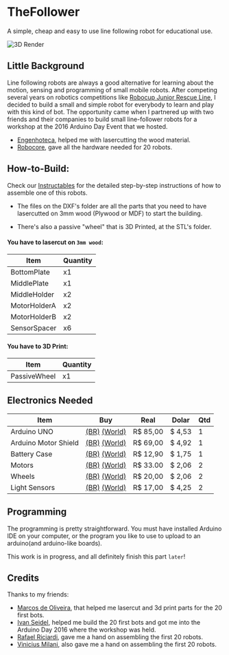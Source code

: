 # TheFollower
A simple, cheap and easy to use line following robot for educational use.

![3D Render](https://github.com/joaopedrovbs/TheFollower/blob/master/Images/Render1.png?raw=true)

## Little Background
Line following robots are always a good alternative for learning about the motion, sensing and programming of small mobile robots.
After competing several years on robotics competitions like [Robocup Junior Rescue Line](http://rcj.robocup.org/rescue.html), I decided to build a small and simple robot for everybody to learn and play with this kind of bot. The opportunity came when I partnered up with two friends and their companies to build small line-follower robots for a workshop at the 2016 Arduino Day Event that we hosted.

- [Engenhoteca](www.engenhoteca.com.br), helped me with lasercutting the wood material.
- [Robocore](www.robocore.net), gave all the hardware needed for 20 robots.


## How-to-Build:

Check our [Instructables](http://www.instructables.com/) for the detailed step-by-step instructions of how to assemble one of this robots.

- The files on the DXF's folder are all the parts that you need to have lasercutted on 3mm wood (Plywood or MDF) to start the building.

- There's also a passive "wheel" that is 3D Printed, at the STL's folder.


#### You have to lasercut on `3mm wood`:

| Item |  Quantity |
|------|-----------|
| BottomPlate | x1 |
| MiddlePlate | x1 |
| MiddleHolder| x2 |
| MotorHolderA| x2 |
| MotorHolderB| x2 |
| SensorSpacer| x6 |

#### You have to 3D Print:

| Item |  Quantity |
|------|-----------|
| PassiveWheel| x1 |

## Electronics Needed

| Item | Buy                                                                                        | Real | Dolar | Qtd |
|------|--------------------------------------------------------------------------------------------|------|-------|-----|
| Arduino UNO |[(BR)](https://www.robocore.net/loja/produtos/arduino-blackboard.html) [(World)](http://www.ebay.com/itm/UNO-R3-MEGA328P-ATMEGA16U2-Development-board-for-Arduino-USB-Cable-SGHS-/172176663772?hash=item28168764dc:g:rqUAAOSwlfxXGltq)   | R$ 85,00 | $ 4,53 | 1|
|Arduino Motor Shield |[(BR)](https://www.robocore.net/loja/produtos/arduino-shield-motor-driver-2x2a.html) [(World)](http://www.ebay.com/itm/L298P-Shield-R3-DC-Motor-Driver-Module-2A-H-Bridge-2-way-For-Arduino-UNO-2560-NW-/161276647674?hash=item258cd658fa:g:NkMAAOSwuzRXdemM)| R$ 69,00 | $ 4,92 | 1   |
| Battery Case |[(BR)](https://www.robocore.net/loja/produtos/suporte-para-6-pilhas-aa.html) [(World)](https://www.pololu.com/product/1155) | R$ 12,90 | $ 1,75 | 1   |
| Motors | [(BR)](https://www.robocore.net/loja/produtos/motor-dc-com-caixa-de-reducao-4_5v-48-1-reto.html) [(World)](http://lmgtfy.com/?q=local+harware+store)        | R$ 33.00 | $ 2,06 | 2   |
| Wheels | [(BR)](https://www.robocore.net/loja/produtos/roda-hobby-65mm.html) [(World)](http://lmgtfy.com/?q=local+harware+store)        | R$ 20,00 | $ 2,06 | 2   |
| Light Sensors | [(BR)](https://www.robocore.net/loja/produtos/sensor-de-linha-qre-analogico.html) [(World)](https://www.pololu.com/product/2458/resources)        | R$ 17,00 | $ 4,25 | 2   |

## Programming

  The programming is pretty straightforward. You must have installed Arduino IDE on your computer, or the program you like to use to upload to an arduino(and arduino-like boards).

  This work is in progress, and all definitely finish this part `later`!

## Credits

Thanks to my friends:

* [Marcos de Oliveira](https://github.com/marcosdeoliveira), that helped me lasercut and 3d print parts for the 20 first bots.
* [Ivan Seidel](https://github.com/ivanseidel), helped me build the 20 first bots and got me into the Arduino Day 2016 where the workshop was held.
* [Rafael Riciardi](https://www.facebook.com/rafael.riciardi?fref=ts), gave me a hand on assembling the first 20 robots.
* [Vinicius Milani](https://www.facebook.com/viimilani?fref=ts), also gave me a hand on assembling the first 20 robots.
